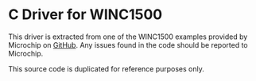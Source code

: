 # C Driver for WINC1500

This driver is extracted from one of the WINC1500 examples provided by Microchip on [GitHub](https://github.com/MicrochipTech/WINC15x0-HTTP-Client-Demo). Any issues found in the code should be reported to Microchip.

This source code is duplicated for reference purposes only.
